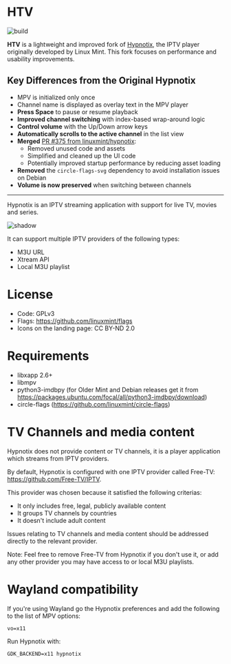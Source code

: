 # HTV

![build](https://github.com/linuxmint/hypnotix/actions/workflows/build.yml/badge.svg)

**HTV** is a lightweight and improved fork of [Hypnotix](https://github.com/linuxmint/hypnotix), the IPTV player originally developed by Linux Mint.
This fork focuses on performance and usability improvements.

## Key Differences from the Original Hypnotix

- MPV is initialized only once
- Channel name is displayed as overlay text in the MPV player
- **Press Space** to pause or resume playback
- **Improved channel switching** with index-based wrap-around logic
- **Control volume** with the Up/Down arrow keys
- **Automatically scrolls to the active channel** in the list view
- **Merged** [PR #375 from linuxmint/hypnotix](https://github.com/linuxmint/hypnotix/pull/375):
  - Removed unused code and assets
  - Simplified and cleaned up the UI code
  - Potentially improved startup performance by reducing asset loading
- **Removed** the `circle-flags-svg` dependency to avoid installation issues on Debian
- **Volume is now preserved** when switching between channels
---

Hypnotix is an IPTV streaming application with support for live TV, movies and series.

![shadow](https://user-images.githubusercontent.com/1138515/99553152-b8bac780-29b5-11eb-9d75-8756ed7581b6.png)

It can support multiple IPTV providers of the following types:

- M3U URL
- Xtream API
- Local M3U playlist

# License

- Code: GPLv3
- Flags: https://github.com/linuxmint/flags
- Icons on the landing page: CC BY-ND 2.0

# Requirements

- libxapp 2.6+
- libmpv
- python3-imdbpy (for Older Mint and Debian releases get it from https://packages.ubuntu.com/focal/all/python3-imdbpy/download)
- circle-flags (https://github.com/linuxmint/circle-flags)

# TV Channels and media content

Hypnotix does not provide content or TV channels, it is a player application which streams from IPTV providers.

By default, Hypnotix is configured with one IPTV provider called Free-TV: https://github.com/Free-TV/IPTV.

This provider was chosen because it satisfied the following criterias:

- It only includes free, legal, publicly available content
- It groups TV channels by countries
- It doesn't include adult content

Issues relating to TV channels and media content should be addressed directly to the relevant provider.

Note: Feel free to remove Free-TV from Hypnotix if you don't use it, or add any other provider you may have access to or local M3U playlists.

# Wayland compatibility

If you're using Wayland go the Hypnotix preferences and add the following to the list of MPV options:

`vo=x11`

Run Hypnotix with:

`GDK_BACKEND=x11 hypnotix`
